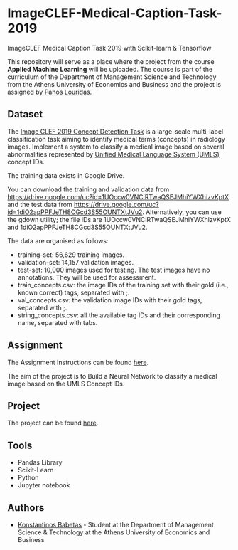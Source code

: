 # ImageCLEF-Medical-Caption-Task-2019
ImageCLEF Medical Caption Task 2019 with Scikit-learn &amp; Tensorflow

This repository will serve as a place where the project from the course **Applied Machine Learning** will be uploaded. The course is part of the curriculum of the Department of Management Science and Technology from the Athens University of Economics and Business and the project is assigned by [Panos Louridas](https://github.com/louridas).

## Dataset

The [Image CLEF 2019 Concept Detection Task](https://www.imageclef.org/2019/medical/caption/) is a large-scale multi-label classification task aiming to identify medical terms (concepts) in radiology images. Implement a system to classify a medical image based on several abnormalities represented by [Unified Medical Language System (UMLS)](https://www.nlm.nih.gov/research/umls/index.html) concept IDs.

The training data exists in Google Drive.

You can download the training and validation data from https://drive.google.com/uc?id=1UOccw0VNCiRTwaQSEJMhiYWXhizvKptX and the test data from https://drive.google.com/uc?id=1diO2apPPFJeTH8CGcd3S55OUNTXtJVu2. Alternatively, you can use the gdown utility; the file IDs are 1UOccw0VNCiRTwaQSEJMhiYWXhizvKptX and 1diO2apPPFJeTH8CGcd3S55OUNTXtJVu2.

The data are organised as follows:

* training-set: 56,629 training images.
* validation-set: 14,157 validation images.
* test-set: 10,000 images used for testing. The test images have no annotations. They will be used for assessment.
* train_concepts.csv: the image IDs of the training set with their gold (i.e., known correct) tags, separated with ;.
* val_concepts.csv: the validation image IDs with their gold tags, separated with ;.
* string_concepts.csv: all the available tag IDs and their corresponding name, separated with tabs.

## Assignment

The Assignment Instructions can be found [here](https://github.com/kbabetas/ImageCLEF-Medical-Caption-Task-2019/blob/master/Assignment%20Instructions/imageclef.ipynb).

The aim of the project is to Build a Neural Network to classify a medical image based on the UMLS Concept IDs.

## Project

The project can be found [here](https://github.com/kbabetas/Clustering-and-Classification-of-MEPs-Tweets/blob/master/Babetas_Konstantinos_8160078_3rd_Assignment.ipynb).

## Tools

* Pandas Library
* Scikit-Learn
* Python
* Jupyter notebook

## Authors

* [Konstantinos Babetas](https://www.linkedin.com/in/kbabetas/) - Student at the Department of Management Science & Technology at the Athens University of Economics and Business
